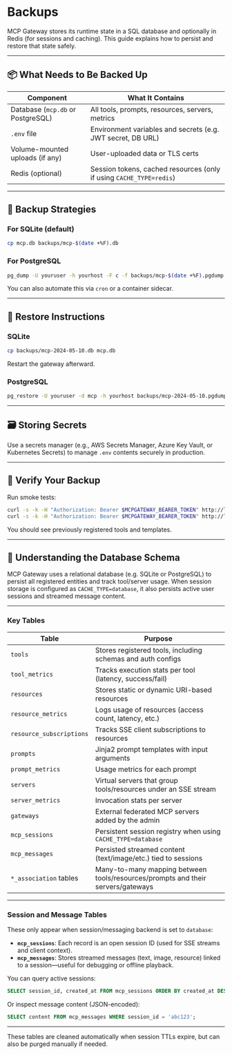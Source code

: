 # Backups

MCP Gateway stores its runtime state in a SQL database and optionally in Redis (for sessions and caching). This guide explains how to persist and restore that state safely.

---

## 📦 What Needs to Be Backed Up

| Component | What It Contains |
|----------|------------------|
| Database (`mcp.db` or PostgreSQL) | All tools, prompts, resources, servers, metrics |
| `.env` file | Environment variables and secrets (e.g. JWT secret, DB URL) |
| Volume-mounted uploads (if any) | User-uploaded data or TLS certs |
| Redis (optional) | Session tokens, cached resources (only if using `CACHE_TYPE=redis`) |

---

## 💾 Backup Strategies

### For SQLite (default)

```bash
cp mcp.db backups/mcp-$(date +%F).db
```

### For PostgreSQL

```bash
pg_dump -U youruser -h yourhost -F c -f backups/mcp-$(date +%F).pgdump
```

You can also automate this via `cron` or a container sidecar.

---

## 🔁 Restore Instructions

### SQLite

```bash
cp backups/mcp-2024-05-10.db mcp.db
```

Restart the gateway afterward.

### PostgreSQL

```bash
pg_restore -U youruser -d mcp -h yourhost backups/mcp-2024-05-10.pgdump
```

---

## 🗃 Storing Secrets

Use a secrets manager (e.g., AWS Secrets Manager, Azure Key Vault, or Kubernetes Secrets) to manage `.env` contents securely in production.

---

## 🧪 Verify Your Backup

Run smoke tests:

```bash
curl -s -k -H "Authorization: Bearer $MCPGATEWAY_BEARER_TOKEN" http://localhost:4444/tools
curl -s -k -H "Authorization: Bearer $MCPGATEWAY_BEARER_TOKEN" http://localhost:4444/prompts
```

You should see previously registered tools and templates.


---

## 🧬 Understanding the Database Schema

MCP Gateway uses a relational database (e.g. SQLite or PostgreSQL) to persist all registered entities and track tool/server usage. When session storage is configured as `CACHE_TYPE=database`, it also persists active user sessions and streamed message content.

---

### Key Tables

| Table | Purpose |
|-------|---------|
| `tools` | Stores registered tools, including schemas and auth configs |
| `tool_metrics` | Tracks execution stats per tool (latency, success/fail) |
| `resources` | Stores static or dynamic URI-based resources |
| `resource_metrics` | Logs usage of resources (access count, latency, etc.) |
| `resource_subscriptions` | Tracks SSE client subscriptions to resources |
| `prompts` | Jinja2 prompt templates with input arguments |
| `prompt_metrics` | Usage metrics for each prompt |
| `servers` | Virtual servers that group tools/resources under an SSE stream |
| `server_metrics` | Invocation stats per server |
| `gateways` | External federated MCP servers added by the admin |
| `mcp_sessions` | Persistent session registry when using `CACHE_TYPE=database` |
| `mcp_messages` | Persisted streamed content (text/image/etc.) tied to sessions |
| `*_association` tables | Many-to-many mapping between tools/resources/prompts and their servers/gateways |

---

### Session and Message Tables

These only appear when session/messaging backend is set to `database`:

- **`mcp_sessions`**: Each record is an open session ID (used for SSE streams and client context).
- **`mcp_messages`**: Stores streamed messages (text, image, resource) linked to a session—useful for debugging or offline playback.

You can query active sessions:

```sql
SELECT session_id, created_at FROM mcp_sessions ORDER BY created_at DESC;
```

Or inspect message content (JSON-encoded):

```sql
SELECT content FROM mcp_messages WHERE session_id = 'abc123';
```

---

These tables are cleaned automatically when session TTLs expire, but can also be purged manually if needed.
